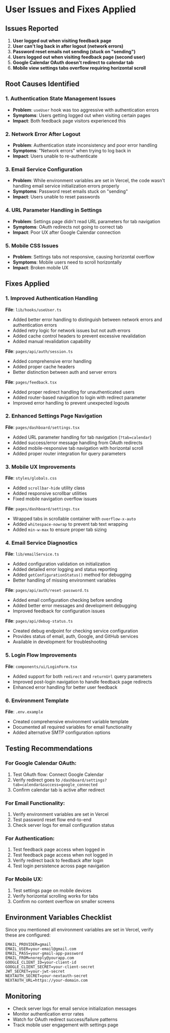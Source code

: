 # User Issues and Fixes Applied

## Issues Reported

1. **User logged out when visiting feedback page**
2. **User can't log back in after logout (network errors)**
3. **Password reset emails not sending (stuck on "sending")**
4. **Users logged out when visiting feedback page (second user)**
5. **Google Calendar OAuth doesn't redirect to calendar tab**
6. **Mobile view settings tabs overflow requiring horizontal scroll**

## Root Causes Identified

### 1. Authentication State Management Issues
- **Problem**: `useUser` hook was too aggressive with authentication errors
- **Symptoms**: Users getting logged out when visiting certain pages
- **Impact**: Both feedback page visitors experienced this

### 2. Network Error After Logout
- **Problem**: Authentication state inconsistency and poor error handling
- **Symptoms**: "Network errors" when trying to log back in
- **Impact**: Users unable to re-authenticate

### 3. Email Service Configuration
- **Problem**: While environment variables are set in Vercel, the code wasn't handling email service initialization errors properly
- **Symptoms**: Password reset emails stuck on "sending"
- **Impact**: Users unable to reset passwords

### 4. URL Parameter Handling in Settings
- **Problem**: Settings page didn't read URL parameters for tab navigation
- **Symptoms**: OAuth redirects not going to correct tab
- **Impact**: Poor UX after Google Calendar connection

### 5. Mobile CSS Issues
- **Problem**: Settings tabs not responsive, causing horizontal overflow
- **Symptoms**: Mobile users need to scroll horizontally
- **Impact**: Broken mobile UX

## Fixes Applied

### 1. Improved Authentication Handling

**File**: `lib/hooks/useUser.ts`
- Added better error handling to distinguish between network errors and authentication errors
- Added retry logic for network issues but not auth errors
- Added cache control headers to prevent excessive revalidation
- Added manual revalidation capability

**File**: `pages/api/auth/session.ts`
- Added comprehensive error handling
- Added proper cache headers
- Better distinction between auth and server errors

**File**: `pages/feedback.tsx`
- Added proper redirect handling for unauthenticated users
- Added router-based navigation to login with redirect parameter
- Improved error handling to prevent unexpected logouts

### 2. Enhanced Settings Page Navigation

**File**: `pages/dashboard/settings.tsx`
- Added URL parameter handling for tab navigation (`?tab=calendar`)
- Added success/error message handling from OAuth redirects
- Added mobile-responsive tab navigation with horizontal scroll
- Added proper router integration for query parameters

### 3. Mobile UX Improvements

**File**: `styles/globals.css`
- Added `scrollbar-hide` utility class
- Added responsive scrollbar utilities
- Fixed mobile navigation overflow issues

**File**: `pages/dashboard/settings.tsx`
- Wrapped tabs in scrollable container with `overflow-x-auto`
- Added `whitespace-nowrap` to prevent tab text wrapping
- Added `min-w-max` to ensure proper tab sizing

### 4. Email Service Diagnostics

**File**: `lib/emailService.ts`
- Added configuration validation on initialization
- Added detailed error logging and status reporting
- Added `getConfigurationStatus()` method for debugging
- Better handling of missing environment variables

**File**: `pages/api/auth/reset-password.ts`
- Added email configuration checking before sending
- Added better error messages and development debugging
- Improved feedback for configuration issues

**File**: `pages/api/debug-status.ts`
- Created debug endpoint for checking service configuration
- Provides status of email, auth, Google, and GitHub services
- Available in development for troubleshooting

### 5. Login Flow Improvements

**File**: `components/ui/LoginForm.tsx`
- Added support for both `redirect` and `returnUrl` query parameters
- Improved post-login navigation to handle feedback page redirects
- Enhanced error handling for better user feedback

### 6. Environment Template

**File**: `.env.example`
- Created comprehensive environment variable template
- Documented all required variables for email functionality
- Added alternative SMTP configuration options

## Testing Recommendations

### For Google Calendar OAuth:
1. Test OAuth flow: Connect Google Calendar
2. Verify redirect goes to `/dashboard/settings?tab=calendar&success=google_connected`
3. Confirm calendar tab is active after redirect

### For Email Functionality:
1. Verify environment variables are set in Vercel
2. Test password reset flow end-to-end
3. Check server logs for email configuration status

### For Authentication:
1. Test feedback page access when logged in
2. Test feedback page access when not logged in
3. Verify redirect back to feedback after login
4. Test login persistence across page navigation

### For Mobile UX:
1. Test settings page on mobile devices
2. Verify horizontal scrolling works for tabs
3. Confirm no content overflow on smaller screens

## Environment Variables Checklist

Since you mentioned all environment variables are set in Vercel, verify these are configured:

```
EMAIL_PROVIDER=gmail
EMAIL_USER=your-email@gmail.com  
EMAIL_PASS=your-gmail-app-password
EMAIL_FROM=noreply@yourapp.com
GOOGLE_CLIENT_ID=your-client-id
GOOGLE_CLIENT_SECRET=your-client-secret
JWT_SECRET=your-jwt-secret
NEXTAUTH_SECRET=your-nextauth-secret
NEXTAUTH_URL=https://your-domain.com
```

## Monitoring

- Check server logs for email service initialization messages
- Monitor authentication error rates
- Watch for OAuth redirect success/failure patterns
- Track mobile user engagement with settings page